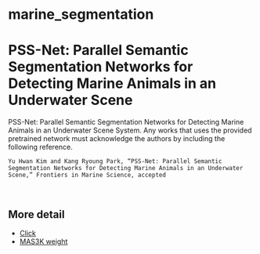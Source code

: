 # marine_segmentation
# PSS-Net: Parallel Semantic Segmentation Networks for Detecting Marine Animals in an Underwater Scene
PSS-Net: Parallel Semantic Segmentation Networks for Detecting Marine Animals in an Underwater Scene System. Any works that uses the provided pretrained network must acknowledge the authors by including the following reference.

    Yu Hwan Kim and Kang Ryoung Park, “PSS-Net: Parallel Semantic Segmentation Networks for Detecting Marine Animals in an Underwater Scene,” Frontiers in Marine Science, accepted 
    
<br>

## More detail
* [Click](https://github.com/Kimyuhwanpeter/PSS-Net_marine-segmentation)
* [MAS3K weight](https://drive.google.com/file/d/1_w2_u_GuJ_d1UpHR-plYWZ-yB1zQTKRL/view?usp=sharing)
